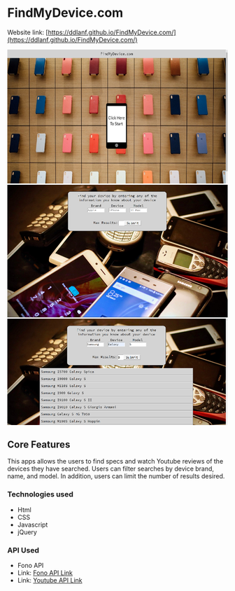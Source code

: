 # **FindMyDevice.com**

Website link: [https://ddlanf.github.io/FindMyDevice.com/](https://ddlanf.github.io/FindMyDevice.com/)

![Screenshot1](/images/Screenshot1.png)
![Screenshot2](/images/Screenshot2.png)
![Screenshot3](/images/Screenshot3.png)

## Core Features
This apps allows the users to find specs and watch Youtube reviews of the devices they have searched. 
Users can filter searches by device brand, name, and model. In addition, users can limit the number 
of results desired.

### Technologies used
* Html
* CSS
* Javascript
* jQuery

### API Used
*  Fono API 
  * Link: [Fono API Link](https://fonoapi.freshpixl.com/)
  * Link: [Youtube API Link](https://developers.google.com/youtube/v3) 


